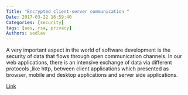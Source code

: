 ```yaml
---
Title: "Encrypted client-server communication "
Date: 2017-03-22 16:59:40
Categories: [security]
tags: [aes, rsa, privacy]
Authors: sedlav
---
```


A very important aspect in the world of software development is the security of data that flows through open communication channels. In our web applications, there is an intensive exchange of data via different protocols ,like http, between client applications which presented as browser, mobile and desktop applications and server side applications.

[Link](https://medium.com/@weblab_tech/encrypted-client-server-communication-protection-of-privacy-and-integrity-with-aes-and-rsa-in-c7b180fe614e#.cl2hyiqvm)
